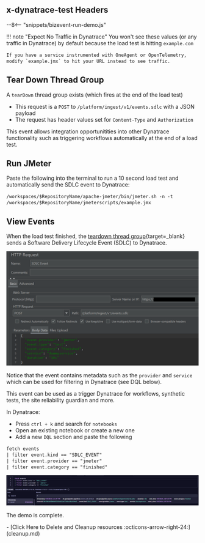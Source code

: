 
## x-dynatrace-test Headers

--8<-- "snippets/bizevent-run-demo.js"

!!! note "Expect No Traffic in Dynatrace"
    You won't see these values (or any traffic in Dynatrace) by default
    because the load test is hitting `example.com`

    If you have a service instrumented with OneAgent or OpenTelemetry, modify `example.jmx` to hit your URL instead to see traffic.

## Tear Down Thread Group
A `tearDown` thread group exists (which fires at the end of the load test)

  - This request is a `POST` to `/platform/ingest/v1/events.sdlc` with a JSON payload
  - The request has header values set for `Content-Type` and `Authorization`

This event allows integration opportunitities into other Dynatrace functionality such as triggering workflows automatically at the end of a load test.

## Run JMeter

Paste the following into the terminal to run a 10 second load test and automatically send the SDLC event to Dynatrace:

``` { "name": "run jmeter" }
/workspaces/$RepositoryName/apache-jmeter/bin/jmeter.sh -n -t /workspaces/$RepositoryName/jmeterscripts/example.jmx
```

## View Events

When the load test finished, the [teardown thread group](https://github.com/Dynatrace/obslab-jmeter/blob/fc0700075d990c9b5c95a2a69a98a8bc015e256f/jmeterscripts/example.jmx#L47){target=_blank} sends a Software Delivery Lifecycle Event (SDLC) to Dynatrace.

![teardown call](images/teardown.png)

Notice that the event contains metadata such as the `provider` and `service` which can be used for filtering in Dynatrace (see DQL below).

This event can be used as a trigger Dynatrace for workflows, synthetic tests, the site reliability guardian and more.

In Dynatrace:

* Press `ctrl + k` and search for `notebooks`
* Open an existing notebook or create a new one
* Add a new `DQL` section and paste the following

``` { "name": "fetch jmeter sdlc events dql" }
fetch events
| filter event.kind == "SDLC_EVENT"
| filter event.provider == "jmeter"
| filter event.category == "finished"
```

![sdlc event](images/sdlc-event.png)

The demo is complete.

<div class="grid cards" markdown>
- [Click Here to Delete and Cleanup resources :octicons-arrow-right-24:](cleanup.md)
</div>
